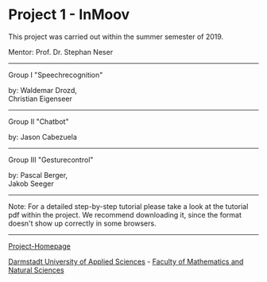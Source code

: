 # Project 1 - InMoov


This project was carried out within the summer semester of 2019. 

Mentor: Prof. Dr. Stephan Neser

______________________

Group I "Speechrecognition"

by: Waldemar Drozd,  
Christian Eigenseer

_______________________
    
Group II "Chatbot"

by: Jason Cabezuela

_______________________

Group III "Gesturecontrol"

by: Pascal Berger,  
Jakob Seeger

_______________________ 
Note: For a detailed step-by-step tutorial please take a look at the tutorial pdf within the project.
We recommend downloading it, since the format doesn't show up correctly in some browsers.
_______________________
[Project-Homepage](https://www.fbmn.h-da.de/~projektneser/index.php/InMoovROS/Start)

[Darmstadt University of Applied Sciences](https://h-da.com) - [Faculty of Mathematics and Natural Sciences](https://fbmn.h-da.de)
